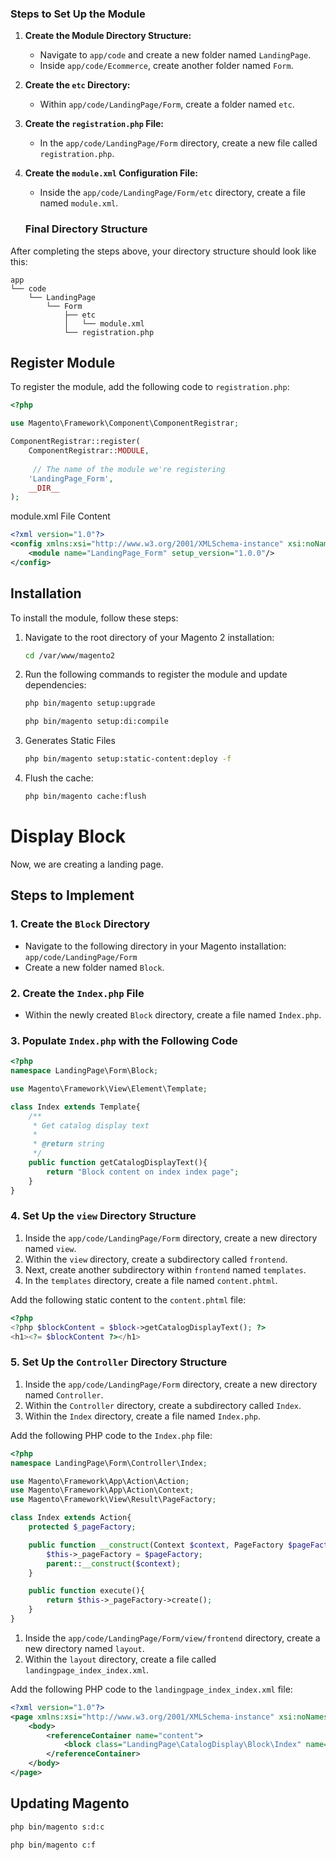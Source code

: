 ### Steps to Set Up the Module

1. **Create the Module Directory Structure:**
    - Navigate to `app/code` and create a new folder named `LandingPage`.
    - Inside `app/code/Ecommerce`, create another folder named `Form`.

2. **Create the `etc` Directory:**
    - Within `app/code/LandingPage/Form`, create a folder named `etc`.

3. **Create the `registration.php` File:**
    - In the `app/code/LandingPage/Form` directory, create a new file called `registration.php`.

4. **Create the `module.xml` Configuration File:**
    - Inside the `app/code/LandingPage/Form/etc` directory, create a file named `module.xml`.
  
   ### Final Directory Structure

After completing the steps above, your directory structure should look like this:

```plaintext
app
└── code
    └── LandingPage
        └── Form
            ├── etc
            │   └── module.xml
            └── registration.php
```

## Register Module

To register the module, add the following code to `registration.php`:

```php
<?php

use Magento\Framework\Component\ComponentRegistrar;

ComponentRegistrar::register(
    ComponentRegistrar::MODULE,
    
     // The name of the module we're registering
    'LandingPage_Form',
    __DIR__
);
```

module.xml File Content


```xml
<?xml version="1.0"?>
<config xmlns:xsi="http://www.w3.org/2001/XMLSchema-instance" xsi:noNamespaceSchemaLocation="urn:magento:framework:Module/etc/module.xsd">
    <module name="LandingPage_Form" setup_version="1.0.0"/>
</config>
```


## Installation

To install the module, follow these steps:

1. Navigate to the root directory of your Magento 2 installation:
    ```bash
    cd /var/www/magento2
    ```
2. Run the following commands to register the module and update dependencies:

    ```bash
    php bin/magento setup:upgrade
    ```

    ```bash
    php bin/magento setup:di:compile
    ```

3. Generates Static Files

    ```bash
    php bin/magento setup:static-content:deploy -f
    ```

4. Flush the cache:
    ```bash
    php bin/magento cache:flush
    ```

# Display Block
Now, we are creating a landing page.

## Steps to Implement

### 1. Create the `Block` Directory
- Navigate to the following directory in your Magento installation:  
  `app/code/LandingPage/Form`
- Create a new folder named `Block`.

### 2. Create the `Index.php` File
- Within the newly created `Block` directory, create a file named `Index.php`.

### 3. Populate `Index.php` with the Following Code
```php
<?php
namespace LandingPage\Form\Block;

use Magento\Framework\View\Element\Template;

class Index extends Template{
    /**
     * Get catalog display text
     * 
     * @return string
     */
    public function getCatalogDisplayText(){
        return "Block content on index index page";
    }
}
```

### 4. Set Up the `view` Directory Structure

1. Inside the `app/code/LandingPage/Form` directory, create a new directory named `view`.
2. Within the `view` directory, create a subdirectory called `frontend`.
3. Next, create another subdirectory within `frontend` named `templates`.
4. In the `templates` directory, create a file named `content.phtml`.

Add the following static content to the `content.phtml` file:

```php
<?php
<?php $blockContent = $block->getCatalogDisplayText(); ?>
<h1><?= $blockContent ?></h1>
```

### 5. Set Up the `Controller` Directory Structure

1. Inside the `app/code/LandingPage/Form` directory, create a new directory named `Controller`.
2. Within the `Controller` directory, create a subdirectory called `Index`.
3. Within the `Index` directory, create a file named `Index.php`.


Add the following PHP code to the `Index.php` file:

```php
<?php
namespace LandingPage\Form\Controller\Index;

use Magento\Framework\App\Action\Action;
use Magento\Framework\App\Action\Context;
use Magento\Framework\View\Result\PageFactory;

class Index extends Action{
    protected $_pageFactory;

    public function __construct(Context $context, PageFactory $pageFactory){
        $this->_pageFactory = $pageFactory;
        parent::__construct($context);
    }

    public function execute(){
        return $this->_pageFactory->create();
    }
}
```

1. Inside the `app/code/LandingPage/Form/view/frontend` directory, create a new directory named `layout`.
2. Within the `layout` directory, create a file called `landingpage_index_index.xml`.

Add the following PHP code to the `landingpage_index_index.xml` file:


```xml
<?xml version="1.0"?>
<page xmlns:xsi="http://www.w3.org/2001/XMLSchema-instance" xsi:noNamespaceSchemaLocation="urn:magento:framework:View/Layout/etc/page_configuration.xsd">
    <body>
        <referenceContainer name="content">
            <block class="LandingPage\CatalogDisplay\Block\Index" name="form_block" template="LadingPage_Form::content.phtml"/>
        </referenceContainer>
    </body>
</page>
```


## Updating Magento

```bash
php bin/magento s:d:c
```

```bash
php bin/magento c:f
```
